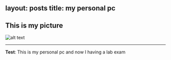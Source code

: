 
layout: posts
title: my personal pc
---

## This is my picture








![alt text](../assets/images/mypc.jpg "MY PROJECT")

---
**Test**: This is my personal pc and now I having a lab exam
